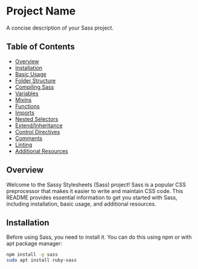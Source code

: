 # Project Name

A concise description of your Sass project.

## Table of Contents

- [Overview](#overview)
- [Installation](#installation)
- [Basic Usage](#basic-usage)
- [Folder Structure](#folder-structure)
- [Compiling Sass](#compiling-sass)
- [Variables](#variables)
- [Mixins](#mixins)
- [Functions](#functions)
- [Imports](#imports)
- [Nested Selectors](#nested-selectors)
- [Extend/Inheritance](#extendinheritance)
- [Control Directives](#control-directives)
- [Comments](#comments)
- [Linting](#linting)
- [Additional Resources](#additional-resources)

## Overview

Welcome to the Sassy Stylesheets (Sass) project! Sass is a popular CSS preprocessor that makes it easier to write and maintain CSS code. This README provides essential information to get you started with Sass, including installation, basic usage, and additional resources.

## Installation

Before using Sass, you need to install it. You can do this using npm or with apt package manager:

```bash
npm install -g sass
sudo apt install ruby-sass
```